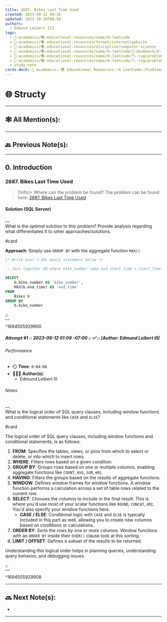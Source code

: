 ```yaml
---
title: 2687. Bikes Last Time Used
created: 2023-09-12 00:36
updated: 2023-10-20T08:59
authors:
  - Edmund Leibert III
tags:
  - 🔴-academics/📚-educational-resources/name/🌐-leetcode
  - 🔴-academics/📚-educational-resources/format/internet/website
  - 🔴-academics/📚-educational-resources/discipline/computer-science
  - 🔴-academics/📚-educational-resources/name/🌐-leetcode/🔖-bookmark/🌐-leetcode/problems/2687-bikes-last-time-used
  - 🔴-academics/📚-educational-resources/name/🌐-leetcode/🏷️-tag/problem/difficulty/easy
  - 🔴-academics/📚-educational-resources/name/🌐-leetcode/🏷️-tag/problem/tag/topic/database
  - study-note
cards-deck: 🔴 Academics::📚 Educational Resources::🌐 LeetCode::Problems::2687. Bikes Last Time Used
---
```


# 🌐 Structy

---

## 🕸️ All Mention(s): 

---

## 🔙 Previous Note(s):

---

## 0. Introduction

### 2687. Bikes Last Time Used

> [!info]+ Where can the problem be found?
> The problem can be found here: [2687. Bikes Last Time Used](https://leetcode.com/problems/bikes-last-time-used/description/)

#### Solution (SQL Server)

﹇<br>
What is the _optimal_ solution to this problem? Provide analysis regarding what differentiates it to other approaches/solutions.

#card 

**Approach**: Simply use `GROUP BY` with the aggregate function `MAX()`
```sql
/* Write your T-SQL query statement below */

-- Join together ON where bike_number same and start_time > start_Time of previosu

SELECT
    b.bike_number AS 'bike_number',
    MAX(b.end_time) AS 'end_time'
FROM 
    Bikes b
GROUP BY
    b.bike_number
```

⌂
<br>﹈<br>^1694505929900


##### Attempt #1 :: 2023-09-12 01:09 -07:00 :: ✅ :: \[Author: Edmund Leibert III\]

###### Performance

- ⏲️ **Time**: `0:04:06`
- 🧔🏽‍♂️ **Author(s)**:
	- Edmund Leibert III

###### Notes

﹇<br>
What is the logical order of SQL query clauses, including window functions and conditional statements like `CASE` and `ELSE`?

#card

The logical order of SQL query clauses, including window functions and conditional statements, is as follows:
1. **FROM**: Specifies the tables, views, or joins from which to select or delete, or into which to insert rows.
2. **WHERE**: Filters rows based on a given condition.
3. **GROUP BY**: Groups rows based on one or multiple columns, enabling aggregate functions like `COUNT`, `AVG`, `SUM`, etc.
4. **HAVING**: Filters the groups based on the results of aggregate functions.
5. **WINDOW**: Defines window frames for window functions. A window function performs a calculation across a set of table rows related to the current row.
6. **SELECT**: Chooses the columns to include in the final result. This is where you'd use most of your scalar functions like `ROUND`, `CONCAT`, etc. You'd also specify your window functions here.
   - **CASE / ELSE**: Conditional logic with `CASE` and `ELSE` is typically included in this part as well, allowing you to create new columns based on conditions or calculations.
7. **ORDER BY**: Sorts the rows by one or more columns. Window functions with an `ORDER BY` inside their `OVER()` clause look at this sorting.
8. **LIMIT / OFFSET**: Defines a subset of the results to be returned.

Understanding this logical order helps in planning queries, understanding query behavior, and debugging issues.

⌂
<br>﹈<br>^1694505929908



---

## 🔜 Next Note(s):
- 

---
